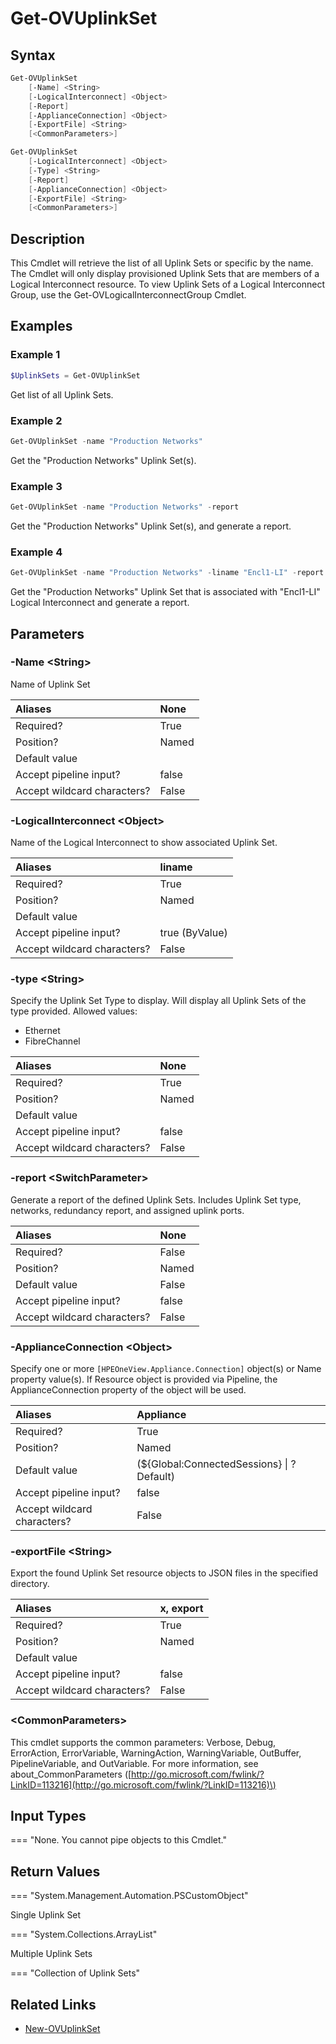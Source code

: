 ﻿---
description: Retrieve Uplink Set resource(s).
---

# Get-OVUplinkSet

## Syntax

```powershell
Get-OVUplinkSet
    [-Name] <String>
    [-LogicalInterconnect] <Object>
    [-Report]
    [-ApplianceConnection] <Object>
    [-ExportFile] <String>
    [<CommonParameters>]
```

```powershell
Get-OVUplinkSet
    [-LogicalInterconnect] <Object>
    [-Type] <String>
    [-Report]
    [-ApplianceConnection] <Object>
    [-ExportFile] <String>
    [<CommonParameters>]
```

## Description

This Cmdlet will retrieve the list of all Uplink Sets or specific by the name.  The Cmdlet will only display provisioned Uplink Sets that are members of a Logical Interconnect resource.  To view Uplink Sets of a Logical Interconnect Group, use the Get-OVLogicalInterconnectGroup Cmdlet.

## Examples

###  Example 1 

```powershell
$UplinkSets = Get-OVUplinkSet
```

Get list of all Uplink Sets.

###  Example 2 

```powershell
Get-OVUplinkSet -name "Production Networks"
```

Get the "Production Networks" Uplink Set(s).

###  Example 3 

```powershell
Get-OVUplinkSet -name "Production Networks" -report
```

Get the "Production Networks" Uplink Set(s), and generate a report.

###  Example 4 

```powershell
Get-OVUplinkSet -name "Production Networks" -liname "Encl1-LI" -report
```

Get the "Production Networks" Uplink Set that is associated with "Encl1-LI" Logical Interconnect and generate a report.

## Parameters

### -Name &lt;String&gt;

Name of Uplink Set

| Aliases | None |
| :--- | :--- |
| Required? | True |
| Position? | Named |
| Default value |  |
| Accept pipeline input? | false |
| Accept wildcard characters? | False |

### -LogicalInterconnect &lt;Object&gt;

Name of the Logical Interconnect to show associated Uplink Set.

| Aliases | liname |
| :--- | :--- |
| Required? | True |
| Position? | Named |
| Default value |  |
| Accept pipeline input? | true (ByValue) |
| Accept wildcard characters? | False |

### -type &lt;String&gt;

Specify the Uplink Set Type to display.  Will display all Uplink Sets of the type provided.  Allowed values:

* Ethernet
* FibreChannel

| Aliases | None |
| :--- | :--- |
| Required? | True |
| Position? | Named |
| Default value |  |
| Accept pipeline input? | false |
| Accept wildcard characters? | False |

### -report &lt;SwitchParameter&gt;

Generate a report of the defined Uplink Sets.  Includes Uplink Set type, networks, redundancy report, and assigned uplink ports.

| Aliases | None |
| :--- | :--- |
| Required? | False |
| Position? | Named |
| Default value | False |
| Accept pipeline input? | false |
| Accept wildcard characters? | False |

### -ApplianceConnection &lt;Object&gt;

Specify one or more `[HPEOneView.Appliance.Connection]` object(s) or Name property value(s). If Resource object is provided via Pipeline, the ApplianceConnection property of the object will be used.

| Aliases | Appliance |
| :--- | :--- |
| Required? | True |
| Position? | Named |
| Default value | (${Global:ConnectedSessions} &vert; ? Default) |
| Accept pipeline input? | false |
| Accept wildcard characters? | False |

### -exportFile &lt;String&gt;

Export the found Uplink Set resource objects to JSON files in the specified directory.

| Aliases | x, export |
| :--- | :--- |
| Required? | True |
| Position? | Named |
| Default value |  |
| Accept pipeline input? | false |
| Accept wildcard characters? | False |

### &lt;CommonParameters&gt;

This cmdlet supports the common parameters: Verbose, Debug, ErrorAction, ErrorVariable, WarningAction, WarningVariable, OutBuffer, PipelineVariable, and OutVariable. For more information, see about\_CommonParameters \([http://go.microsoft.com/fwlink/?LinkID=113216](http://go.microsoft.com/fwlink/?LinkID=113216)\)

## Input Types

=== "None.  You cannot pipe objects to this Cmdlet."
 

 

## Return Values

=== "System.Management.Automation.PSCustomObject"
 
Single Uplink Set
 

=== "System.Collections.ArrayList"
 
Multiple Uplink Sets
 

=== "Collection of Uplink Sets"
 

 

## Related Links

* [New-OVUplinkSet](new-ovuplinkset.md)
